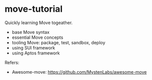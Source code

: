 # move-tutorial

Quickly learning Move togeather.

  - base Move syntax
  - essential Move concepts
  - tooling Move: package, test, sandbox, deploy
  - using SUI framework
  - using Aptos framework
  
 Refers:
 - Awesome-move: https://github.com/MystenLabs/awesome-move
